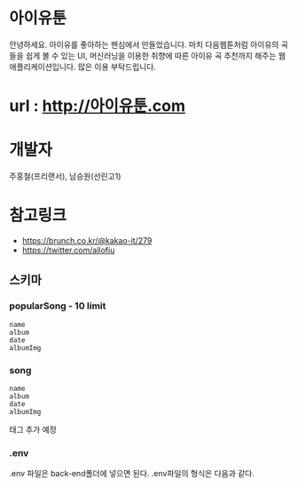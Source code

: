 # 아이유툰
안녕하세요. 아이유를 좋아하는 펜심에서 만들었습니다. 
마치 다음웹툰처럼 아이유의 곡들을 쉽게 볼 수 있는 UI, 머신러닝을 이용한 취향에 따른 아이유 곡 추천까지 해주는 웹애플리케이션입니다. 많은 이용 부탁드립니다. 

# url : http://아이유툰.com

# 개발자 
주홍철(프리랜서), 남승원(선린고1)

# 참고링크
 - https://brunch.co.kr/@kakao-it/279
 - https://twitter.com/allofiu

## 스키마
### popularSong - 10 limit
```
name
album
date
albumImg
```

### song 
```
name
album
date
albumImg
```
태그 추가 예정

### .env
.env 파일은 back-end폴더에 넣으면 된다. 
.env파일의 형식은 다음과 같다. 
